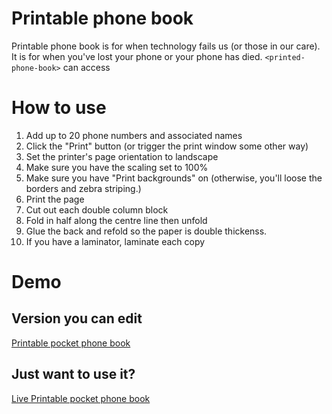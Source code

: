 # Printable phone book

Printable phone book is for when technology fails us (or those in
our care). It is for when you've lost your phone or your phone has
died. `<printed-phone-book>` can access

# How to use

1. Add up to 20 phone numbers and associated names
2. Click the "Print" button (or trigger the print window some other way)
3. Set the printer's page orientation to landscape
4. Make sure you have the scaling set to 100%
5. Make sure you have "Print backgrounds" on (otherwise, you'll loose the borders and zebra striping.)
6. Print the page
7. Cut out each double column block
8. Fold in half along the centre line then unfold
9. Glue the back and refold so the paper is double thickenss.
10. If you have a laminator, laminate each copy

# Demo

## Version you can edit
[Printable pocket phone book](https://codepen.io/evanwills/pen/wBMoBME)

## Just want to use it?
[Live Printable pocket phone book](https://codepen.io/evanwills/live/wBMoBME)
